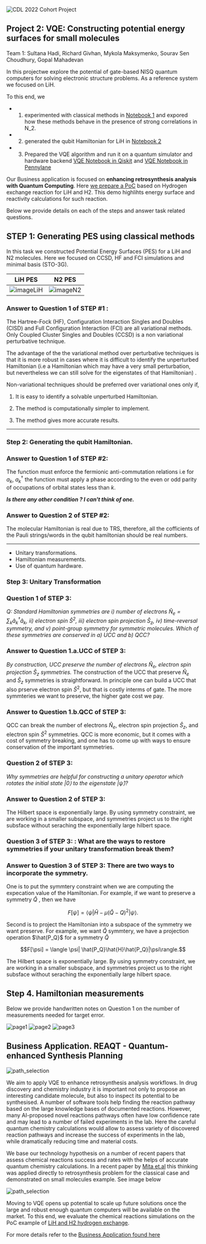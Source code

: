 ![CDL 2022 Cohort Project](../CDL_logo.jpg)

## Project 2: VQE: Constructing potential energy surfaces for small molecules

Team 1: Sultana Hadi, Richard Givhan, Mykola Maksymenko, Sourav Sen Choudhury, Gopal Mahadevan

In this projectwe explore the potential of gate-based NISQ quantum computers for solving electronic structure problems. As a reference system we focused on LiH.

To this end, we 

* 1. experimented with classical methods in [Notebook 1](S1_Classical_Methods.ipynb) and expored how these methods behave in the presence of strong correlations in N_2.
* 2. generated the qubit Hamiltonian for LiH in [Notebook 2](S2_Hamiltonian_Gen.ipynb)
* 3. Prepared the VQE algorithm and run it on a quantum simulator and hardware backend [VQE Notebook in Qiskit](VQE_LiH_Qiskit.ipynb) and [VQE Notebook in Pennylane](LiH_energy_surface.ipynb)


Our Business application is focused on **enhancing retrosynthesis analysis with Quantum Computing**. Here [we prepare a PoC](LiHH_hydrogen_exchange.ipynb) based on Hydrogen exchange reaction for LiH and H2. This demo highlihts energy surface and reactivity calculations for such reaction.

Below we provide details on each of the steps and answer task related questions.

## STEP 1: Generating PES using classical methods

In this task we constructed Potential Energy Surfaces (PES) for a LiH and N2 molecules. Here we focused on CCSD, HF and FCI simulations and minimal basis (STO-3G). 

| LiH PES | N2 PES |
| :---: | :---: |
| ![imageLiH](resources/LiH_classical_pes.png) | ![imageN2](resources/N2_classical_pes.png) |

### Answer to Question 1 of STEP #1 :

The Hartree-Fock (HF), Configuration Interaction Singles and Doubles (CISD) and Full Configuration Interaction (FCI) are all variational methods. Only Coupled Cluster Singles and Doubles (CCSD) is a non variational perturbative technique.    


The advantage of the the variational method over perturbative techniques is that it is more robust in cases where it is difficult to identify the unperturbed Hamiltonian (i.e a Hamiltonian which may have a very small perturbation, but nevertheless we can still solve for the eigenstates of that Hamiltonian) .  


Non-variational techniques should be preferred over variational ones only if, 

1. It is easy to identify a solvable unperturbed Hamiltonian. 

2. The method is computationally simpler to implement. 

3. The method gives more accurate results. 

***


### Step 2: Generating the qubit Hamiltonian.

### Answer to Question 1 of STEP #2:

The function must enforce the fermionic anti-commutation relations i.e for $a_{k}$, $a^{\dagger}_{k}$ the function must apply a phase according to the even or odd parity of occupations of orbital states less than $k$. 

***Is there any other condition ? I can't think of one.***




### Answer to Question 2 of STEP #2:

The molecular Hamiltonian is real due to TRS, therefore,  all the cofficients of the Pauli strings/words in the qubit hamiltonian should be real numbers.

***

- Unitary transformations.
- Hamiltonian measurements.
- Use of quantum hardware.

### Step 3: Unitary Transformation
 
###  Question 1 of STEP 3: 
*Q: Standard Hamiltonian symmetries are i) number of electrons *N̂*<sub>*e*</sub> = ∑<sub>*k*</sub>*â*<sub>*k*</sub><sup>†</sup>*â*<sub>*k*</sub>, ii) electron spin *Ŝ*<sup>2</sup>, iii) electron spin projection *Ŝ*<sub>*z*</sub>, iv) time-reversal symmetry, and v) point-group symmetry for symmetric molecules. Which of these symmetries are conserved in a) UCC and b) QCC?*

### Answer to Question 1.a.UCC  of STEP 3: 

*By construction, UCC preserve the number of electrons *N̂*<sub>*e*</sub>, electron spin projection *Ŝ*<sub>*z*</sub> symmetries.* The construction of the  UCC that preserve *N̂*<sub>*e*</sub> and *Ŝ*<sub>*z*</sub> symmetries is straightforward. In principle one can build a UCC that  also prserve
 electron spin *Ŝ*<sup>2</sup>, but that is costly interms of gate. The more symmteries we want to preserve, the higher gate cost we pay. 
 
 ### Answer to Question 1.b.QCC of STEP 3: 
 QCC can break the  number of electrons *N̂*<sub>*e*</sub>, electron spin projection *Ŝ*<sub>*z*</sub>, and electron spin *Ŝ*<sup>2</sup> symmetries. QCC is more economic, but it comes with a cost of symmetry breaking, and one has to come up with ways to ensure conservation of the important symmetries.
 
 ###  Question 2 of STEP 3:
 *Why symmetries are helpful for constructing a unitary operator which rotates the initial state |*0*⟩ to the eigenstate |*ψ̂*⟩?*
 ### Answer to Question 2 of STEP 3: 
 
The Hilbert space is exponentially large. By using symmetry constraint, we are working in a smaller subspace, and symmetries project us to the right subsface without seraching the exponentially large hilbert space.

###  Question 3 of STEP 3: : What are the ways to restore symmetries if your unitary transformation break them?

 ### Answer to Question 3 of STEP 3:  There are two ways to incorporate the symmetry. 
 One is to put the symmtery constraint when we are computing the expecation value of the Hamiltonian. For example, if we want to preserve a symmetry $\hat{Q}$ , then we have 

 $$F[\psi] = \langle \psi| \hat{H} - \mu (\hat{Q}-Q)^2|\psi\rangle.$$
 
  Second is to project the Hamiltonian into a subspace of the symmetry we want preserve.  For example, we want $\hat{Q}$ symmtery, we have a projection operation $\hat{P_Q}$ for a symmetry $\hat{Q}$

 $$F[\psi] = \langle \psi| \hat{P_Q}\hat{H}\hat{P_Q}|\psi\rangle.$$
 
 
The Hilbert space is exponentially large. By using symmetry constraint, we are working in a smaller subspace, and symmetries project us to the right subsface without seraching the exponentially large hilbert space.

## Step 4. Hamiltonian measurements

Below we provide handwritten notes on Question 1 on the number of measurements needed for target error. 

![page1](resources/1s.jpg)
![page2](resources/2s.jpg)
![page3](resources/3s.jpg)

## Business Application. REAQT - Quantum-enhanced Synthesis Planning

![path_selection](resources/q_retro.png)

We aim to apply VQE to enhance retrosynthesis analysis workflows. In drug discovery and chemistry industry it is important not only to propose an interesting candidate molecule, but also to inspect its potential to be synthesised. A number of software tools help finding the reaction pathway based on the large knowledge bases of documented reactions. However, many AI-proposed novel reactions pathways often have low confidence rate and may lead to a number of failed experiments in the lab. Here the careful quantum chemistry calculations would allow to assess variety of discovered reaction pathways and increase the success of experiments in the lab, while dramatically reducing time and material costs.

We base our technology hypothesis on a number of recent papers that assess chemical reactions success and rates with the helps of accurate quantum chemistry calculations. In a recent paper by [Mita et.al](https://pubs.rsc.org/en/content/articlelanding/2020/SC/D0SC02089C) this thinking was applied directly to retrosynthesis problem for the classical case and demonstrated on small molecules example. See image below 

![path_selection](resources/Mita-Figure.jpg)

Moving to VQE opens up potential to scale up future solutions once the large and robust enough quantum computers will be available on the market. To this end, we evaluate the chemical reactions simulations on the PoC example of [LiH and H2 hydrogen exchange](LiHH_hydrogen_exchange.ipynb).

For more details refer to the [Business Application found here](./Business_Application.md)

